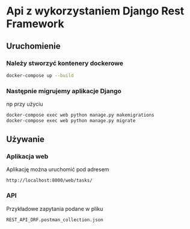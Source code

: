 # Api z wykorzystaniem Django Rest Framework

## Uruchomienie 

### Należy stworzyć kontenery dockerowe
```bash
docker-compose up --build
```
### Następnie migrujemy aplikacje Django
np przy użyciu  
```bash
docker-compose exec web python manage.py makemigrations
docker-compose exec web python manage.py migrate
```

## Używanie

### Aplikacja web

Aplikację można uruchomić pod adresem

```
http://localhost:8000/web/tasks/
```

### API

Przykładowe zapytania podane w pliku 
```
REST_API_DRF.postman_collection.json
```

